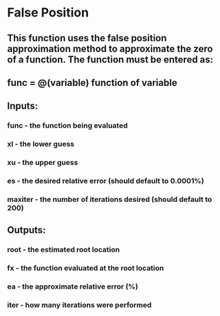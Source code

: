 # False Position

## This function uses the false position approximation method to approximate the zero of a function. The function must be entered as:
## func = @(variable) function of variable

## Inputs:
### func - the function being evaluated
### xl - the lower guess
### xu - the upper guess
### es - the desired relative error (should default to 0.0001%)
### maxiter - the number of iterations desired (should default to 200)

## Outputs:
### root - the estimated root location
### fx - the function evaluated at the root location
### ea - the approximate relative error (%)
### iter - how many iterations were performed




